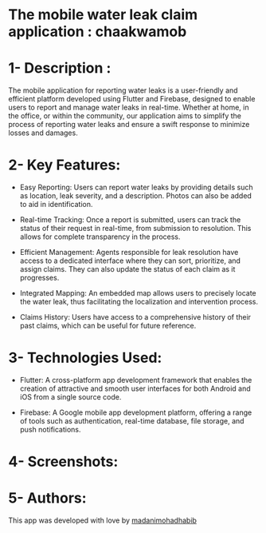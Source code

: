 # The mobile water leak claim application : chaakwamob

# 1- Description :

The mobile application for reporting water leaks is a user-friendly and efficient platform developed using Flutter and Firebase, designed to enable users to report and manage water leaks in real-time. Whether at home, in the office, or within the community, our application aims to simplify the process of reporting water leaks and ensure a swift response to minimize losses and damages.

# 2- Key Features:

- Easy Reporting: Users can report water leaks by providing details such as location, leak severity, and a description. Photos can also be added to aid in identification.

- Real-time Tracking: Once a report is submitted, users can track the status of their request in real-time, from submission to resolution. This allows for complete transparency in the process.

- Efficient Management: Agents responsible for leak resolution have access to a dedicated interface where they can sort, prioritize, and assign claims. They can also update the status of each claim as it progresses.

- Integrated Mapping: An embedded map allows users to precisely locate the water leak, thus facilitating the localization and intervention process.

- Claims History: Users have access to a comprehensive history of their past claims, which can be useful for future reference.

# 3- Technologies Used:

- Flutter: A cross-platform app development framework that enables the creation of attractive and smooth user interfaces for both Android and iOS from a single source code.

- Firebase: A Google mobile app development platform, offering a range of tools such as authentication, real-time database, file storage, and push notifications.

# 4- Screenshots:

# 5- Authors:

This app was developed with love by [madanimohadhabib](https://github.com/madanimohadhabib)